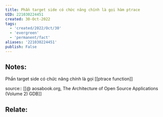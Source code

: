 ```yaml
---
title: Phần target side có chức năng chính là gọi hàm ptrace
UID: 221030224451
created: 30-Oct-2022
tags:
  - 'created/2022/Oct/30'
  - 'evergreen'
  - 'permanent/fact'
aliases: '221030224451'
publish: False
---
```

## Notes:
Phần target side có chức năng chính là gọi [[ptrace function]]

source:: [[@ aosabook.org, The Architecture of Open Source Applications (Volume 2) GDB]]

## Relate:
